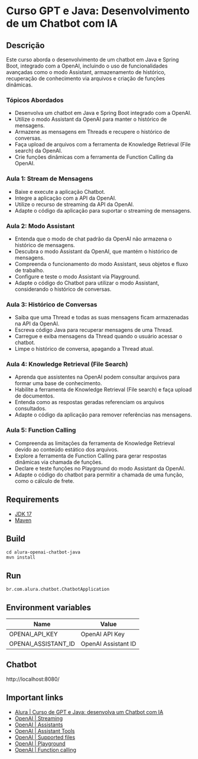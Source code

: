 # Curso GPT e Java: Desenvolvimento de um Chatbot com IA

## Descrição

Este curso aborda o desenvolvimento de um chatbot em Java e Spring Boot, integrado com a OpenAI, incluindo o uso de funcionalidades avançadas como o modo Assistant, armazenamento de histórico, recuperação de conhecimento via arquivos e criação de funções dinâmicas.

### Tópicos Abordados

- Desenvolva um chatbot em Java e Spring Boot integrado com a OpenAI.
- Utilize o modo Assistant da OpenAI para manter o histórico de mensagens.
- Armazene as mensagens em Threads e recupere o histórico de conversas.
- Faça upload de arquivos com a ferramenta de Knowledge Retrieval (File search) da OpenAI.
- Crie funções dinâmicas com a ferramenta de Function Calling da OpenAI.

### Aula 1: Stream de Mensagens

- Baixe e execute a aplicação Chatbot.
- Integre a aplicação com a API da OpenAI.
- Utilize o recurso de streaming da API da OpenAI.
- Adapte o código da aplicação para suportar o streaming de mensagens.

### Aula 2: Modo Assistant

- Entenda que o modo de chat padrão da OpenAI não armazena o histórico de mensagens.
- Descubra o modo Assistant da OpenAI, que mantém o histórico de mensagens.
- Compreenda o funcionamento do modo Assistant, seus objetos e fluxo de trabalho.
- Configure e teste o modo Assistant via Playground.
- Adapte o código do Chatbot para utilizar o modo Assistant, considerando o histórico de conversas.

### Aula 3: Histórico de Conversas

- Saiba que uma Thread e todas as suas mensagens ficam armazenadas na API da OpenAI.
- Escreva código Java para recuperar mensagens de uma Thread.
- Carregue e exiba mensagens da Thread quando o usuário acessar o chatbot.
- Limpe o histórico de conversa, apagando a Thread atual.

### Aula 4: Knowledge Retrieval (File Search)

- Aprenda que assistentes na OpenAI podem consultar arquivos para formar uma base de conhecimento.
- Habilite a ferramenta de Knowledge Retrieval (File search) e faça upload de documentos.
- Entenda como as respostas geradas referenciam os arquivos consultados.
- Adapte o código da aplicação para remover referências nas mensagens.

### Aula 5: Function Calling

- Compreenda as limitações da ferramenta de Knowledge Retrieval devido ao conteúdo estático dos arquivos.
- Explore a ferramenta de Function Calling para gerar respostas dinâmicas via chamada de funções.
- Declare e teste funções no Playground do modo Assistant da OpenAI.
- Adapte o código do chatbot para permitir a chamada de uma função, como o cálculo de frete.

## Requirements

- [JDK 17](https://www.oracle.com/br/java/technologies/javase/jdk17-archive-downloads.html)
- [Maven](https://maven.apache.org)

## Build

```shell
cd alura-openai-chatbot-java
mvn install
```

## Run

`br.com.alura.chatbot.ChatbotApplication`

## Environment variables

 Name                | Value               
---------------------|---------------------
 OPENAI_API_KEY      | OpenAI API Key      
 OPENAI_ASSISTANT_ID | OpenAI Assistant ID 

## Chatbot

http://localhost:8080/

## Important links

* [Alura | Curso de GPT e Java: desenvolva um Chatbot com IA](https://cursos.alura.com.br/course/gpt-java-desenvolva-chatbot-ia)
* [OpenAI | Streaming](https://platform.openai.com/docs/api-reference/streaming)
* [OpenAI | Assistants](https://platform.openai.com/docs/assistants/overview)
* [OpenAI | Assistant Tools](https://platform.openai.com/docs/assistants/tools)
* [OpenAI | Supported files](https://platform.openai.com/docs/assistants/tools/file-search)
* [OpenAI | Playground](https://platform.openai.com/playground/assistants)
* [OpenAI | Function calling](https://platform.openai.com/docs/assistants/tools/function-calling)